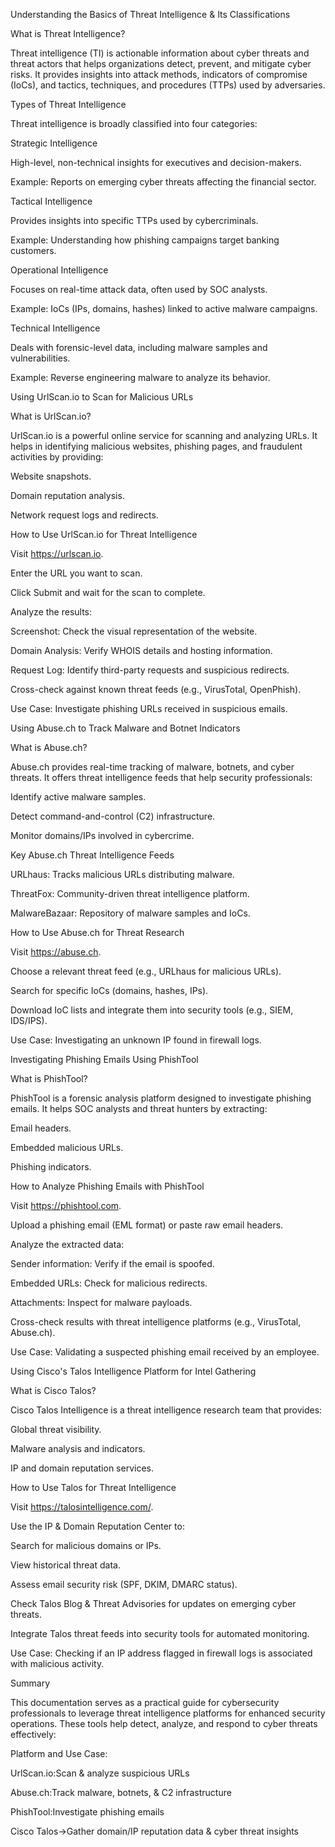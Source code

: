 Understanding the Basics of Threat Intelligence & Its Classifications

What is Threat Intelligence?

Threat intelligence (TI) is actionable information about cyber threats and threat actors that helps organizations detect, prevent, and mitigate cyber risks. It provides insights into attack methods, indicators of compromise (IoCs), and tactics, techniques, and procedures (TTPs) used by adversaries.

Types of Threat Intelligence

Threat intelligence is broadly classified into four categories:

Strategic Intelligence

High-level, non-technical insights for executives and decision-makers.

Example: Reports on emerging cyber threats affecting the financial sector.

Tactical Intelligence

Provides insights into specific TTPs used by cybercriminals.

Example: Understanding how phishing campaigns target banking customers.

Operational Intelligence

Focuses on real-time attack data, often used by SOC analysts.

Example: IoCs (IPs, domains, hashes) linked to active malware campaigns.

Technical Intelligence

Deals with forensic-level data, including malware samples and vulnerabilities.

Example: Reverse engineering malware to analyze its behavior.

Using UrlScan.io to Scan for Malicious URLs

What is UrlScan.io?

UrlScan.io is a powerful online service for scanning and analyzing URLs. It helps in identifying malicious websites, phishing pages, and fraudulent activities by providing:

Website snapshots.

Domain reputation analysis.

Network request logs and redirects.

How to Use UrlScan.io for Threat Intelligence

Visit https://urlscan.io.

Enter the URL you want to scan.

Click Submit and wait for the scan to complete.

Analyze the results:

Screenshot: Check the visual representation of the website.

Domain Analysis: Verify WHOIS details and hosting information.

Request Log: Identify third-party requests and suspicious redirects.

Cross-check against known threat feeds (e.g., VirusTotal, OpenPhish).

Use Case: Investigate phishing URLs received in suspicious emails.

Using Abuse.ch to Track Malware and Botnet Indicators

What is Abuse.ch?

Abuse.ch provides real-time tracking of malware, botnets, and cyber threats. It offers threat intelligence feeds that help security professionals:

Identify active malware samples.

Detect command-and-control (C2) infrastructure.

Monitor domains/IPs involved in cybercrime.

Key Abuse.ch Threat Intelligence Feeds

URLhaus: Tracks malicious URLs distributing malware.

ThreatFox: Community-driven threat intelligence platform.

MalwareBazaar: Repository of malware samples and IoCs.

How to Use Abuse.ch for Threat Research

Visit https://abuse.ch.

Choose a relevant threat feed (e.g., URLhaus for malicious URLs).

Search for specific IoCs (domains, hashes, IPs).

Download IoC lists and integrate them into security tools (e.g., SIEM, IDS/IPS).

Use Case: Investigating an unknown IP found in firewall logs.

Investigating Phishing Emails Using PhishTool

What is PhishTool?

PhishTool is a forensic analysis platform designed to investigate phishing emails. It helps SOC analysts and threat hunters by extracting:

Email headers.

Embedded malicious URLs.

Phishing indicators.

How to Analyze Phishing Emails with PhishTool

Visit https://phishtool.com.

Upload a phishing email (EML format) or paste raw email headers.

Analyze the extracted data:

Sender information: Verify if the email is spoofed.

Embedded URLs: Check for malicious redirects.

Attachments: Inspect for malware payloads.

Cross-check results with threat intelligence platforms (e.g., VirusTotal, Abuse.ch).

Use Case: Validating a suspected phishing email received by an employee.

Using Cisco's Talos Intelligence Platform for Intel Gathering

What is Cisco Talos?

Cisco Talos Intelligence is a threat intelligence research team that provides:

Global threat visibility.

Malware analysis and indicators.

IP and domain reputation services.

How to Use Talos for Threat Intelligence

Visit https://talosintelligence.com/.

Use the IP & Domain Reputation Center to:

Search for malicious domains or IPs.

View historical threat data.

Assess email security risk (SPF, DKIM, DMARC status).

Check Talos Blog & Threat Advisories for updates on emerging cyber threats.

Integrate Talos threat feeds into security tools for automated monitoring.

Use Case: Checking if an IP address flagged in firewall logs is associated with malicious activity.

Summary

This documentation serves as a practical guide for cybersecurity professionals to leverage threat intelligence platforms for enhanced security operations. These tools help detect, analyze, and respond to cyber threats effectively:

Platform and Use Case:

UrlScan.io:Scan & analyze suspicious URLs

Abuse.ch:Track malware, botnets, & C2 infrastructure

PhishTool:Investigate phishing emails

Cisco Talos->Gather domain/IP reputation data & cyber threat insights



